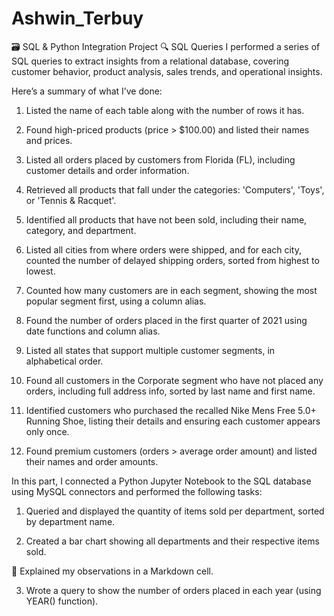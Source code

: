 # Ashwin_Terbuy
🗃️ SQL & Python Integration Project
🔍 SQL Queries
I performed a series of SQL queries to extract insights from a relational database, covering customer behavior, product analysis, sales trends, and operational insights.

Here’s a summary of what I’ve done:

1. Listed the name of each table along with the number of rows it has.

2. Found high-priced products (price > $100.00) and listed their names and prices.

3. Listed all orders placed by customers from Florida (FL), including customer details and order information.

4. Retrieved all products that fall under the categories: 'Computers', 'Toys', or 'Tennis & Racquet'.

5. Identified all products that have not been sold, including their name, category, and department.

6. Listed all cities from where orders were shipped, and for each city, counted the number of delayed shipping orders, sorted from highest to lowest.

7. Counted how many customers are in each segment, showing the most popular segment first, using a column alias.

8. Found the number of orders placed in the first quarter of 2021 using date functions and column alias.

9. Listed all states that support multiple customer segments, in alphabetical order.

10. Found all customers in the Corporate segment who have not placed any orders, including full address info, sorted by last name and first name.

11. Identified customers who purchased the recalled Nike Mens Free 5.0+ Running Shoe, listing their details and ensuring each customer appears only once.

12. Found premium customers (orders > average order amount) and listed their names and order amounts.

In this part, I connected a Python Jupyter Notebook to the SQL database using MySQL connectors and performed the following tasks:

1. Queried and displayed the quantity of items sold per department, sorted by department name.

2. Created a bar chart showing all departments and their respective items sold.

📌 Explained my observations in a Markdown cell.

3. Wrote a query to show the number of orders placed in each year (using YEAR() function).





